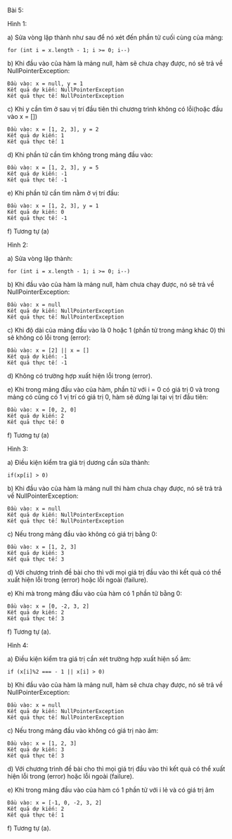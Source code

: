 Bài 5:

Hình 1:

a) Sửa vòng lặp thành như sau để nó xét đến phần tử cuối cùng của mảng:
    
    for (int i = x.length - 1; i >= 0; i--)

b) Khi đầu vào của hàm là mảng null, hàm sẽ chưa chạy được, nó sẽ trả về NullPointerException:

    Đầu vào: x = null, y = 1
    Kết quả dự kiến: NullPointerException
    Kết quả thực tế: NullPointerException
    
c) Khi y cần tìm ở sau vị trí đầu tiên thì chương trình không có lỗi(hoặc đầu vào x = [])

    Đầu vào: x = [1, 2, 3], y = 2
    Kết quả dự kiến: 1
    Kết quả thực tế: 1
    
d) Khi phần tử cần tìm không trong mảng đầu vào:

    Đầu vào: x = [1, 2, 3], y = 5
    Kết quả dự kiến: -1
    Kết quả thực tế: -1

e) Khi phần tử cần tìm nằm ở vị trí đầu:

    Đầu vào: x = [1, 2, 3], y = 1
    Kết quả dự kiến: 0
    Kết quả thực tế: -1
    
f) Tương tự (a)

Hình 2:

a) Sửa vòng lặp thành: 
    
    for (int i = x.length - 1; i >= 0; i--)

b) Khi đầu vào của hàm là mảng null, hàm chưa chạy được, nó sẽ trả về NullPointerException:

    Đầu vào: x = null
    Kết quả dự kiến: NullPointerException
    Kết quả thực tế: NullPointerException
    
c) Khi độ dài của mảng đầu vào là 0 hoặc 1 (phần tử trong mảng khác 0) thì sẽ không có lỗi trong (error):

    Đầu vào: x = [2] || x = []
    Kết quả dự kiến: -1
    Kết quả thực tế: -1
    
d) Không có trường hợp xuất hiện lỗi trong (error).

e) Khi trong mảng đầu vào của hàm, phần tử với i = 0 có giá trị 0 và trong mảng có cũng có 1 vị trí có giá trị 0, hàm sẽ dừng lại tại vị trí đầu tiên:

    Đầu vào: x = [0, 2, 0]
    Kết quả dự kiến: 2
    Kết quả thực tế: 0

f) Tương tự (a)

Hình 3:

a) Điều kiện kiểm tra giá trị dương cần sửa thành: 
    
    if(xp[i] > 0)

b) Khi đầu vào của hàm là mảng null thì hàm chưa chạy được, nó sẽ trả trả về NullPointerException:

    Đầu vào: x = null
    Kết quả dự kiến: NullPointerException
    Kết quả thực tế: NullPointerException
    
c) Nếu trong mảng đầu vào không có giá trị bằng 0:

    Đầu vào: x = [1, 2, 3]
    Kết quả dự kiến: 3
    Kết quả thực tế: 3
    
d) Với chương trình đề bài cho thì với mọi giá trị đầu vào thì kết quả có thể xuất hiện lỗi trong (error) hoặc lỗi ngoài (failure).

e) Khi mà trong mảng đầu vào của hàm có 1 phần tử bằng 0:

    Đầu vào: x = [0, -2, 3, 2]
    Kết quả dự kiến: 2
    Kết quả thực tế: 3
    
f) Tương tự (a).

Hình 4:

a) Điều kiện kiểm tra giá trị cần xét trường hợp xuất hiện số âm: 

    if (x[i]%2 === - 1 || x[i] > 0)

b) Khi đầu vào của hàm là mảng null, hàm sẽ chưa chạy được, nó sẽ trả về NullPointerException:

    Đầu vào: x = null
    Kết quả dự kiến: NullPointerException
    Kết quả thực tế: NullPointerException
    
c) Nếu trong mảng đầu vào không có giá trị nào âm:

    Đầu vào: x = [1, 2, 3]
    Kết quả dự kiến: 3
    Kết quả thực tế: 3
    
d) Với chương trình đề bài cho thì mọi giá trị đầu vào thì kết quả có thể xuất hiện lỗi trong (error) hoặc lỗi ngoài (failure).

e) Khi trong mảng đầu vào của hàm có 1 phần tử với i lẻ và có giá trị âm
    
    Đầu vào: x = [-1, 0, -2, 3, 2]
    Kết quả dự kiến: 2
    Kết quả thực tế: 1
   
f) Tương tự (a).
